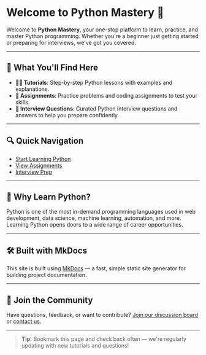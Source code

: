 # Welcome to Python Mastery 🐍

Welcome to **Python Mastery**, your one-stop platform to learn, practice, and master Python programming. Whether you're a beginner just getting started or preparing for interviews, we've got you covered.

---

## 🚀 What You'll Find Here

- **👨‍🏫 Tutorials**: Step-by-step Python lessons with examples and explanations.
- **📝 Assignments**: Practice problems and coding assignments to test your skills.
- **💼 Interview Questions**: Curated Python interview questions and answers to help you prepare confidently.

---

## 🔍 Quick Navigation

- [Start Learning Python](./Basic.md)
- [View Assignments](../assignments/index.md)
- [Interview Prep](../interview-questions/index.md)

---

## 📌 Why Learn Python?

Python is one of the most in-demand programming languages used in web development, data science, machine learning, automation, and more. Learning Python opens doors to a wide range of career opportunities.

---

## 🛠 Built with MkDocs

This site is built using [MkDocs](https://www.mkdocs.org/) — a fast, simple static site generator for building project documentation.

---

## 👥 Join the Community

Have questions, feedback, or want to contribute? [Join our discussion board](#) or [contact us](#).

---

> **Tip:** Bookmark this page and check back often — we're regularly updating with new tutorials and questions!
